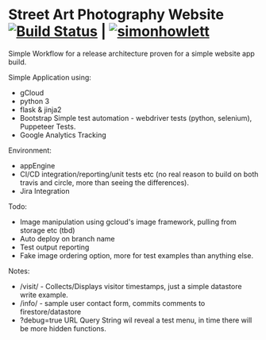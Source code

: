 # Street Art Photography Website [![Build Status](https://travis-ci.com/simonhowlett/app-engine-ci.svg?branch=master)](https://travis-ci.com/simonhowlett/app-engine-ci) |  [![simonhowlett](https://circleci.com/gh/simonhowlett/app-engine-ci.svg?style=svg)](https://app.circleci.com/pipelines/github/simonhowlett/app-engine-ci)


Simple Workflow for a release architecture proven for a simple website app build.

Simple Application using:
- gCloud
- python 3 
- flask & jinja2
- Bootstrap
 Simple test automation - webdriver tests (python, selenium), Puppeteer Tests.
 - Google Analytics Tracking

Environment:
- appEngine
- CI/CD integration/reporting/unit tests etc (no real reason to build on both travis and circle, more than seeing the differences).
- Jira Integration

Todo:
- Image manipulation using gcloud's image framework, pulling from storage etc (tbd)
- Auto deploy on branch name
- Test output reporting
- Fake image ordering option, more for test examples than anything else.

Notes:
 - /visit/ - Collects/Displays visitor timestamps, just a simple datastore write example.
 - /info/ - sample user contact form, commits comments to firestore/datastore
 - ?debug=true URL Query String wil reveal a test menu, in time there will be more hidden functions.


